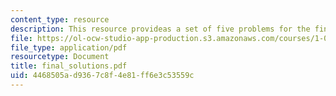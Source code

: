 ```yaml
---
content_type: resource
description: This resource provideas a set of five problems for the final examination.
file: https://ol-ocw-studio-app-production.s3.amazonaws.com/courses/1-060-engineering-mechanics-ii-spring-2006/4468505ad9367c8f4e81ff6e3c53559c_final_solutions.pdf
file_type: application/pdf
resourcetype: Document
title: final_solutions.pdf
uid: 4468505a-d936-7c8f-4e81-ff6e3c53559c
---
```

